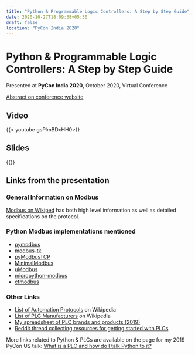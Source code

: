 ```yaml
---
title: "Python & Programmable Logic Controllers: A Step by Step Guide"
date: 2020-10-27T18:09:38+05:30
draft: false    
location: "PyCon India 2020"
---
```


Python & Programmable Logic Controllers: A Step by Step Guide
=============================================================

Presented at **PyCon India 2020**, October 2020, Virtual Conference

[Abstract on conference website](https://in.pycon.org/cfp/2020/proposals/python-programmable-logic-controllers-a-step-by-step-guide~dwp98/)

Video
-----

{{< youtube gsPlmBDxHH0>}}

Slides
------

{{<speakerdeck c6c4f8775bdc449f86305b89fa9dab44>}}

Links from the presentation
---------------------------

### General Information on Modbus

[Modbus on Wikiped](https://en.wikipedia.org/wiki/Modbus) has both high level information as well as detailed specifications on the protocol.

### Python Modbus implementations mentioned

* [pymodbus](https://pypi.org/project/pymodbus/)
* [modbus-tk](https://pypi.org/project/modbus_tk/)
* [pyModbusTCP](https://pypi.org/project/pyModbusTCP/)
* [MinimalModbus](https://pypi.org/project/MinimalModbus/)
* [uModbus](https://pypi.org/project/umodbus/)
* [micropython-modbus](https://gitlab.com/extel-open-source/micropython-modbus)
* [ctmodbus](https://pypi.org/project/ctmodbus/)

### Other Links

* [List of Automation Protocols](https://en.wikipedia.org/wiki/List_of_automation_protocols) on Wikipedia
* [List of PLC Manufacturers](https://en.wikipedia.org/wiki/List_of_PLC_manufacturers) on Wikipedia
* [My spreadsheet of PLC brands and products (2019)](https://blog.jonasneubert.com/neubertify/2019/04/27/list-of-plc-brand-names-and-products/)
* [Reddit thread collecting resources for getting started with PLCs](https://www.reddit.com/r/PLC/comments/ehu2u3/read_first_how_to_learn_plcs_and_get_into_the/)

More links related to Python & PLCs are available on the page for my 2019 PyCon US talk: [What is a PLC and how do I talk Python to it?](./pycon2019.html)
